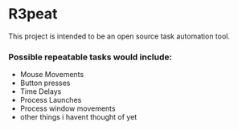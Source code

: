 # R3peat
 
This project is intended to be an open source task automation tool. 

### Possible repeatable tasks would include:
- Mouse Movements
- Button presses
- Time Delays
- Process Launches
- Process window movements
- other things i havent thought of yet
